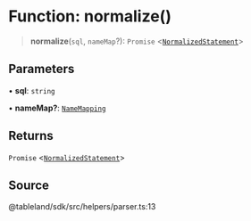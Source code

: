 # Function: normalize()

> **normalize**(`sql`, `nameMap`?): `Promise` \<[`NormalizedStatement`](../type-aliases/NormalizedStatement.md)\>

## Parameters

• **sql**: `string`

• **nameMap?**: [`NameMapping`](../type-aliases/NameMapping.md)

## Returns

`Promise` \<[`NormalizedStatement`](../type-aliases/NormalizedStatement.md)\>

## Source

@tableland/sdk/src/helpers/parser.ts:13
